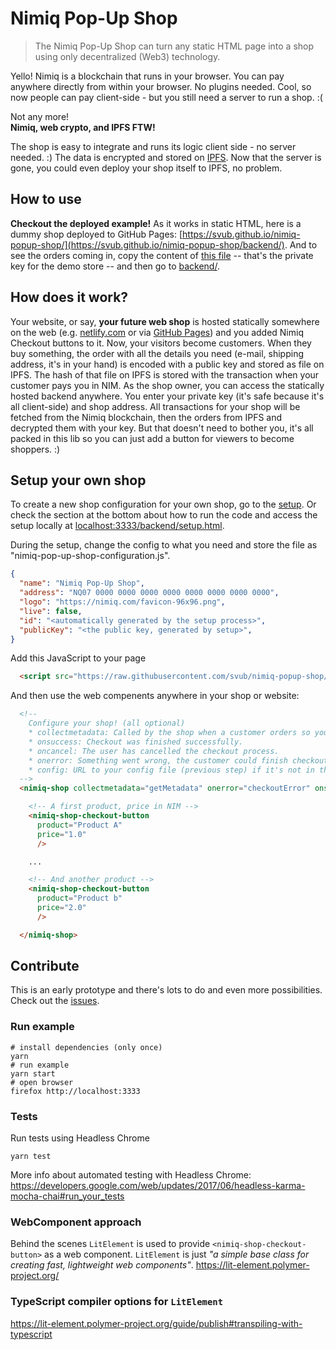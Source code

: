 # Nimiq Pop-Up Shop

> The Nimiq Pop-Up Shop can turn any static HTML page into a shop using only decentralized (Web3) technology.

Yello! Nimiq is a blockchain that runs in your browser. You can pay anywhere directly from within your browser. No plugins needed. Cool, so now people can pay client-side - but you still need a server to run a shop. :(

Not any more!<br>**Nimiq, web crypto, and IPFS FTW!**

The shop is easy to integrate and runs its logic client side - no server needed. :)
The data is encrypted and stored on [IPFS](https://ipfs.io/).
Now that the server is gone, you could even deploy your shop itself to IPFS, no problem.

## How to use

**Checkout the deployed example!** As it works in static HTML, here is a dummy shop deployed to GitHub Pages: [https://svub.github.io/nimiq-popup-shop/](https://svub.github.io/nimiq-popup-shop/backend/). And to see the orders coming in, copy the content of [this file](https://svub.github.io/nimiq-popup-shop/demo-private-key.js) -- that's the private key for the demo store -- and then go to [backend/](https://svub.github.io/nimiq-popup-shop/backend/).

## How does it work?

Your website, or say, **your future web shop** is hosted statically somewhere on the web (e.g. [netlify.com](https://www.netlify.com/) or via [GitHub Pages](https://pages.github.com/)) and you added Nimiq Checkout buttons to it. Now, your visitors become customers. When they buy something, the order with all the details you need (e-mail, shipping address, it's in your hand) is encoded with a public key and stored as file on IPFS.
The hash of that file on IPFS is stored with the transaction when your customer pays you in NIM.
As the shop owner, you can access the statically hosted backend anywhere.
You enter your private key (it's safe because it's all client-side) and shop address.
All transactions for your shop will be fetched from the Nimiq blockchain, then the orders from IPFS and decrypted them with your key.
But that doesn't need to bother you, it's all packed in this lib so you can just add a button for viewers to become shoppers. :)

## Setup your own shop

To create a new shop configuration for your own shop, go to the [setup](https://svub.github.io/nimiq-popup-shop/setup.html).
Or check the section at the bottom about how to run the code and access the setup locally at [localhost:3333/backend/setup.html](http://localhost:3333/backend/setup.html).

During the setup, change the config to what you need and store the file as "nimiq-pop-up-shop-configuration.js".

```json
{
  "name": "Nimiq Pop-Up Shop",
  "address": "NQ07 0000 0000 0000 0000 0000 0000 0000 0000",
  "logo": "https://nimiq.com/favicon-96x96.png",
  "live": false,
  "id": "<automatically generated by the setup process>",
  "publicKey": "<the public key, generated by setup>",
}
```

Add this JavaScript to your page

```html
  <script src="https://raw.githubusercontent.com/svub/nimiq-popup-shop/master/dist/nimiq-shop.js">
```

And then use the web compenents anywhere in your shop or website:

```html
  <!--
    Configure your shop! (all optional)
    * collectmetadata: Called by the shop when a customer orders so you can return the metadata needed, e.g. shipping address - return false to signal that the user wants to cancel the checkout.
    * onsuccess: Checkout was finished successfully.
    * oncancel: The user has cancelled the checkout process.
    * onerror: Something went wrong, the customer could finish checkout.
    * config: URL to your config file (previous step) if it's not in the same folder and called "nimiq-pop-up-shop-configuration.js".
  -->
  <nimiq-shop collectmetadata="getMetadata" onerror="checkoutError" onsuccess="checkoutSuccess">

    <!-- A first product, price in NIM -->
    <nimiq-shop-checkout-button
      product="Product A"
      price="1.0"
      />

    ...

    <!-- And another product -->
    <nimiq-shop-checkout-button
      product="Product b"
      price="2.0"
      />

  </nimiq-shop>
```

## Contribute

This is an early prototype and there's lots to do and even more possibilities.
Check out the [issues](https://github.com/svub/nimiq-popup-shop/issues).

### Run example

```
# install dependencies (only once)
yarn
# run example
yarn start
# open browser
firefox http://localhost:3333
```

### Tests

Run tests using Headless Chrome
```
yarn test
```

More info about automated testing with Headless Chrome: https://developers.google.com/web/updates/2017/06/headless-karma-mocha-chai#run_your_tests

### WebComponent approach

Behind the scenes `LitElement` is used to provide `<nimiq-shop-checkout-button>` as a web component. `LitElement` is just _"a simple base class for creating fast, lightweight web components"_.
https://lit-element.polymer-project.org/


### TypeScript compiler options for `LitElement`
https://lit-element.polymer-project.org/guide/publish#transpiling-with-typescript
